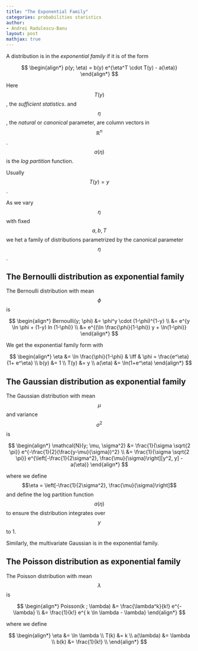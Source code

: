 ```yaml
---
title: "The Exponential Family"
categories: probabilities staristics
author:
- Andrei Radulescu-Banu
layout: post
mathjax: true
---
```


A distribution is in the _exponential family_ if it is of the form

$$
\begin{align*}
p(y; \eta) = b(y) e^{\eta^T \cdot T(y) - a(\eta)}
\end{align*}
$$

Here $$T(y)$$, the _sufficient statistics_. and $$\eta$$, the _natural_ or _canonical_ parameter, are column vectors in $$\mathbb{R}^n$$. $$a(\eta)$$ is the _log partition_ function.

Usually $$T(y) = y$$.

As we vary $$\eta$$ with fixed $$a, b, T$$ we het a family of distributions parametrized by the canonical parameter $$\eta$$.

## The Bernoulli distribution as exponential family

The Bernoulli distribution with mean $$\phi$$ is

$$
\begin{align*}
Bernoulli(y; \phi) &= \phi^y \cdot (1-\phi)^{1-y} \\
                        &= e^{y \ln \phi + (1-y) ln (1-\phi)} \\
                        &= e^{(\ln \frac{\phi}{1-\phi}) y + \ln(1-\phi)}
\end{align*}
$$

We get the exponential family form with

$$
\begin{align*}
\eta    &= \ln \frac{\phi}{1-\phi} & \iff & \phi = \frac{e^\eta}{1+ e^\eta} \\
b(y)    &= 1 \\
T(y)    &= y \\
a(\eta) &= \ln(1+e^\eta)
\end{align*}
$$

## The Gaussian distribution as exponential family

The Gaussian distribution with mean $$\mu$$ and variance $$\sigma^2$$ is

$$
\begin{align*}
\mathcal{N}(y; \mu, \sigma^2) &= \frac{1}{\sigma \sqrt{2 \pi}} e^{-\frac{1}{2}(\frac{y-\mu}{\sigma})^2} \\
                         &= \frac{1}{\sigma \sqrt{2 \pi}} e^{\left[-\frac{1}{2\sigma^2}, \frac{\mu}{\sigma}\right][y^2, y] - a(\eta)}
\end{align*}
$$

where we define $$\eta = \left[-\frac{1}{2\sigma^2}, \frac{\mu}{\sigma}\right]$$ and define the log partition function $$a(\eta)$$ to ensure the distribution integrates over $$y$$ to 1.

Similarly, the multivariate Gaussian is in the exponential family.

## The Poisson distribution as exponential family

The Poisson distribution with mean $$\lambda$$ is

$$
\begin{align*}
Poisson(k ; \lambda) &= \frac{\lambda^k}{k!} e^{-\lambda} \\
                     &= \frac{1}{k!} e^{ k \ln \lambda - \lambda}
\end{align*}
$$

where we define

$$
\begin{align*}
\eta &= \ln \lambda \\
T(k) &= k \\
a(\lambda) &= \lambda \\
b(k) &= \frac{1}{k!} \\
\end{align*}
$$





